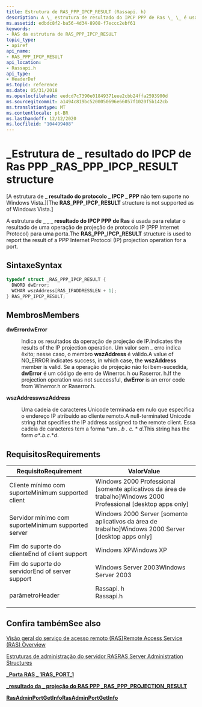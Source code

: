 ```yaml
---
title: Estrutura de RAS_PPP_IPCP_RESULT (Rassapi. h)
description: A \_ estrutura de resultado do IPCP PPP de Ras \_ \_ é usada para relatar o resultado de uma operação de projeção de protocolo IP (PPP Internet Protocol) para uma porta.
ms.assetid: edbdc8f2-ba56-4d34-8908-f7eccc2ebf61
keywords:
- RAS da estrutura de RAS_PPP_IPCP_RESULT
topic_type:
- apiref
api_name:
- RAS_PPP_IPCP_RESULT
api_location:
- Rassapi.h
api_type:
- HeaderDef
ms.topic: reference
ms.date: 05/31/2018
ms.openlocfilehash: eedcd7c7390e01849371eee2cbb24ffa2593900d
ms.sourcegitcommit: a1494c819bc5200050696e66057f1020f5b142cb
ms.translationtype: MT
ms.contentlocale: pt-BR
ms.lasthandoff: 12/12/2020
ms.locfileid: "104499408"
---
```

# <a name="ras_ppp_ipcp_result-structure"></a><span data-ttu-id="92b01-104">\_Estrutura de \_ resultado do IPCP de Ras PPP \_</span><span class="sxs-lookup"><span data-stu-id="92b01-104">RAS\_PPP\_IPCP\_RESULT structure</span></span>

<span data-ttu-id="92b01-105">\[A estrutura de **\_ resultado do protocolo \_ IPCP \_ PPP** não tem suporte no Windows Vista.\]</span><span class="sxs-lookup"><span data-stu-id="92b01-105">\[The **RAS\_PPP\_IPCP\_RESULT** structure is not supported as of Windows Vista.\]</span></span>

<span data-ttu-id="92b01-106">A estrutura de **\_ \_ \_ resultado do IPCP PPP de Ras** é usada para relatar o resultado de uma operação de projeção de protocolo IP (PPP Internet Protocol) para uma porta.</span><span class="sxs-lookup"><span data-stu-id="92b01-106">The **RAS\_PPP\_IPCP\_RESULT** structure is used to report the result of a PPP Internet Protocol (IP) projection operation for a port.</span></span>

## <a name="syntax"></a><span data-ttu-id="92b01-107">Sintaxe</span><span class="sxs-lookup"><span data-stu-id="92b01-107">Syntax</span></span>


```C++
typedef struct _RAS_PPP_IPCP_RESULT {
  DWORD dwError;
  WCHAR wszAddress[RAS_IPADDRESSLEN + 1];
} RAS_PPP_IPCP_RESULT;
```



## <a name="members"></a><span data-ttu-id="92b01-108">Membros</span><span class="sxs-lookup"><span data-stu-id="92b01-108">Members</span></span>

<dl> <dt>

<span data-ttu-id="92b01-109">**dwError**</span><span class="sxs-lookup"><span data-stu-id="92b01-109">**dwError**</span></span>
</dt> <dd>

<span data-ttu-id="92b01-110">Indica os resultados da operação de projeção de IP.</span><span class="sxs-lookup"><span data-stu-id="92b01-110">Indicates the results of the IP projection operation.</span></span> <span data-ttu-id="92b01-111">Um valor sem \_ erro indica êxito; nesse caso, o membro **wszAddress** é válido.</span><span class="sxs-lookup"><span data-stu-id="92b01-111">A value of NO\_ERROR indicates success, in which case, the **wszAddress** member is valid.</span></span> <span data-ttu-id="92b01-112">Se a operação de projeção não foi bem-sucedida, **dwError** é um código de erro de Winerror. h ou Raserror. h.</span><span class="sxs-lookup"><span data-stu-id="92b01-112">If the projection operation was not successful, **dwError** is an error code from Winerror.h or Raserror.h.</span></span>

</dd> <dt>

<span data-ttu-id="92b01-113">**wszAddress**</span><span class="sxs-lookup"><span data-stu-id="92b01-113">**wszAddress**</span></span>
</dt> <dd>

<span data-ttu-id="92b01-114">Uma cadeia de caracteres Unicode terminada em nulo que especifica o endereço IP atribuído ao cliente remoto.</span><span class="sxs-lookup"><span data-stu-id="92b01-114">A null-terminated Unicode string that specifies the IP address assigned to the remote client.</span></span> <span data-ttu-id="92b01-115">Essa cadeia de caracteres tem a forma \*um ***.** _b_* _._ *_c_*_._ \* _d_.</span><span class="sxs-lookup"><span data-stu-id="92b01-115">This string has the form *a\***.**_b_*_._*_c_*_._\*_d_.</span></span>

</dd> </dl>

## <a name="requirements"></a><span data-ttu-id="92b01-116">Requisitos</span><span class="sxs-lookup"><span data-stu-id="92b01-116">Requirements</span></span>



| <span data-ttu-id="92b01-117">Requisito</span><span class="sxs-lookup"><span data-stu-id="92b01-117">Requirement</span></span> | <span data-ttu-id="92b01-118">Valor</span><span class="sxs-lookup"><span data-stu-id="92b01-118">Value</span></span> |
|-------------------------------------|--------------------------------------------------------------------------------------|
| <span data-ttu-id="92b01-119">Cliente mínimo com suporte</span><span class="sxs-lookup"><span data-stu-id="92b01-119">Minimum supported client</span></span><br/> | <span data-ttu-id="92b01-120">Windows 2000 Professional \[somente aplicativos da área de trabalho\]</span><span class="sxs-lookup"><span data-stu-id="92b01-120">Windows 2000 Professional \[desktop apps only\]</span></span><br/>                           |
| <span data-ttu-id="92b01-121">Servidor mínimo com suporte</span><span class="sxs-lookup"><span data-stu-id="92b01-121">Minimum supported server</span></span><br/> | <span data-ttu-id="92b01-122">Windows 2000 Server \[somente aplicativos da área de trabalho\]</span><span class="sxs-lookup"><span data-stu-id="92b01-122">Windows 2000 Server \[desktop apps only\]</span></span><br/>                                 |
| <span data-ttu-id="92b01-123">Fim do suporte do cliente</span><span class="sxs-lookup"><span data-stu-id="92b01-123">End of client support</span></span><br/>    | <span data-ttu-id="92b01-124">Windows XP</span><span class="sxs-lookup"><span data-stu-id="92b01-124">Windows XP</span></span><br/>                                                                |
| <span data-ttu-id="92b01-125">Fim do suporte do servidor</span><span class="sxs-lookup"><span data-stu-id="92b01-125">End of server support</span></span><br/>    | <span data-ttu-id="92b01-126">Windows Server 2003</span><span class="sxs-lookup"><span data-stu-id="92b01-126">Windows Server 2003</span></span><br/>                                                       |
| <span data-ttu-id="92b01-127">parâmetro</span><span class="sxs-lookup"><span data-stu-id="92b01-127">Header</span></span><br/>                   | <dl> <span data-ttu-id="92b01-128"><dt>Rassapi. h</dt></span><span class="sxs-lookup"><span data-stu-id="92b01-128"><dt>Rassapi.h</dt></span></span> </dl> |



## <a name="see-also"></a><span data-ttu-id="92b01-129">Confira também</span><span class="sxs-lookup"><span data-stu-id="92b01-129">See also</span></span>

<dl> <dt>

[<span data-ttu-id="92b01-130">Visão geral do serviço de acesso remoto (RAS)</span><span class="sxs-lookup"><span data-stu-id="92b01-130">Remote Access Service (RAS) Overview</span></span>](about-remote-access-service.md)
</dt> <dt>

[<span data-ttu-id="92b01-131">Estruturas de administração do servidor RAS</span><span class="sxs-lookup"><span data-stu-id="92b01-131">RAS Server Administration Structures</span></span>](ras-server-administration-structures.md)
</dt> <dt>

[<span data-ttu-id="92b01-132">**\_Porta RAS \_ 1**</span><span class="sxs-lookup"><span data-stu-id="92b01-132">**RAS\_PORT\_1**</span></span>](ras-port-1-str.md)
</dt> <dt>

[<span data-ttu-id="92b01-133">**\_resultado da \_ projeção do RAS PPP \_**</span><span class="sxs-lookup"><span data-stu-id="92b01-133">**RAS\_PPP\_PROJECTION\_RESULT**</span></span>](ras-ppp-projection-result-str.md)
</dt> <dt>

[<span data-ttu-id="92b01-134">**RasAdminPortGetInfo**</span><span class="sxs-lookup"><span data-stu-id="92b01-134">**RasAdminPortGetInfo**</span></span>](rasadminportgetinfo.md)
</dt> </dl>

 

 





